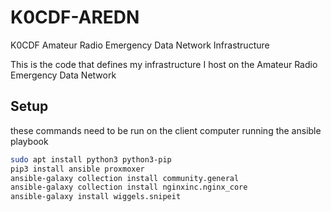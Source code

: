 # K0CDF-AREDN

K0CDF Amateur Radio Emergency Data Network Infrastructure

This is the code that defines my infrastructure I host on the Amateur Radio Emergency Data Network


## Setup

these commands need to be run on the client computer running the ansible playbook

```bash
sudo apt install python3 python3-pip
pip3 install ansible proxmoxer
ansible-galaxy collection install community.general
ansible-galaxy collection install nginxinc.nginx_core
ansible-galaxy install wiggels.snipeit
```